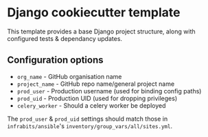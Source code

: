 Django cookiecutter template
============================

This template provides a base Django project structure,
along with configured tests & dependancy updates.

Configuration options
---------------------

* `org_name` - GitHub organisation name
* `project_name` - GitHub repo name/general project name
* `prod_user` - Production username (used for binding config paths)
* `prod_uid` - Production UID (used for dropping privileges)
* `celery_worker` - Should a celery worker be deployed

The `prod_user` & `prod_uid` settings should match those in
`infrabits/ansible`'s `inventory/group_vars/all/sites.yml`.
